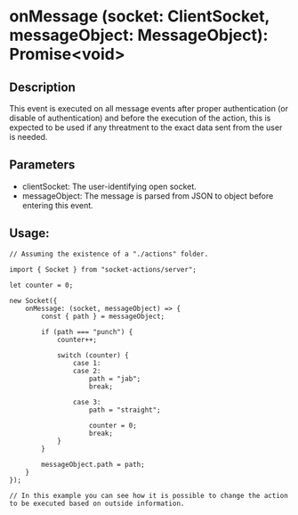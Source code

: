 # onMessage (socket: ClientSocket, messageObject: MessageObject): Promise\<void>

## Description

This event is executed on all message events after proper authentication (or disable of authentication) and before the execution of the action, this is expected to be used if any threatment to the exact data sent from the user is needed.

## Parameters

- clientSocket: The user-identifying open socket.
- messageObject: The message is parsed from JSON to object before entering this event.

## Usage:

```
// Assuming the existence of a "./actions" folder.

import { Socket } from "socket-actions/server";

let counter = 0;

new Socket({
    onMessage: (socket, messageObject) => {
        const { path } = messageObject;

        if (path === "punch") {
            counter++;

            switch (counter) {
                case 1:
                case 2:
                    path = "jab";
                    break;

                case 3:
                    path = "straight";

                    counter = 0;
                    break;
            }
        }

        messageObject.path = path;
    }
});

// In this example you can see how it is possible to change the action to be executed based on outside information.
```
